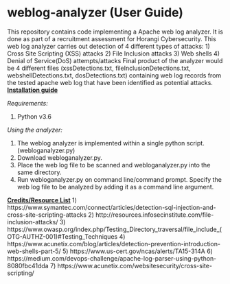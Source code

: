 # weblog-analyzer (User Guide)

</n>
This repository contains code implementing a Apache web log analyzer.
</n>
It is done as part of a recruitment assessment for Horangi Cybersecurity.
</n>
This web log analyzer carries out detection of 4 different types of attacks:
  1) Cross Site Scripting (XSS) attacks
  2) File Inclusion attacks
  3) Web shells
  4) Denial of Service(DoS) attempts/attacks 
</n>
Final product of the analyzer would be 4 different files (xssDetections.txt, fileInclusionDetections.txt, webshellDetections.txt, dosDetections.txt) containing web log records from the tested apache web log that have been identified as potential attacks.

</n>
<u><b>Installation guide</u></b>

<i>Requirements: </i>
  1) Python v3.6
  
<i>Using the analyzer:</i>
  1) The weblog analyzer is implemented within a single python script. (webloganalyzer.py)
  2) Download webloganalyzer.py.
  3) Place the web log file to be scanned and webloganalyzer.py into the same directory.
  4) Run webloganalyzer.py on command line/command prompt. Specify the web log file to be analyzed by adding it as a command  line argument.
  

</n>
<u><b>Credits/Resource List</u></b>
  1) https://www.symantec.com/connect/articles/detection-sql-injection-and-cross-site-scripting-attacks
  2) http://resources.infosecinstitute.com/file-inclusion-attacks/
  3) https://www.owasp.org/index.php/Testing_Directory_traversal/file_include_(OTG-AUTHZ-001)#Testing_Techniques
  4) https://www.acunetix.com/blog/articles/detection-prevention-introduction-web-shells-part-5/
  5) https://www.us-cert.gov/ncas/alerts/TA15-314A
  6) https://medium.com/devops-challenge/apache-log-parser-using-python-8080fbc41dda
  7) https://www.acunetix.com/websitesecurity/cross-site-scripting/
